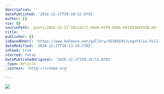 ```yaml
---
description: ''
datePublished: '2016-12-27T20:18:52.079Z'
author: []
via: {}
sourcePath: _posts/2016-12-27-20c1dcf1-ebe0-42f0-bd06-b6150384d158.md
title: ''
publisher: {}
isBasedOnUrl: 'https://www.behance.net/gallery/45366593/Logofolio-Vol12015'
dateModified: '2016-12-27T20:13:19.278Z'
inFeed: true
starred: false
datePublishedOriginal: '2016-12-27T20:18:52.079Z'
_type: Article
_context: 'http://schema.org'

---
```

![](https://the-grid-user-content.s3-us-west-2.amazonaws.com/4936aeb7-46f0-4d46-925c-a22e0577e329.png)